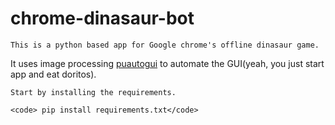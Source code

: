 # chrome-dinasaur-bot

	This is a python based app for Google chrome's offline dinasaur game.
It uses image processing <a href="https://pyautogui.readthedocs.io/en/latest/">puautogui</a> to automate the GUI(yeah, you just start app and eat doritos).

	Start by installing the requirements.

	<code> pip install requirements.txt</code>
	

